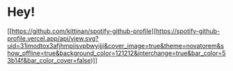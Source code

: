 # Hey!
[[https://github.com/kittinan/spotify-github-profile][https://spotify-github-profile.vercel.app/api/view.svg?uid=31imodtox3afjhmpiisvpbwyijji&cover_image=true&theme=novatorem&show_offline=true&background_color=121212&interchange=true&bar_color=53b14f&bar_color_cover=false)]]
